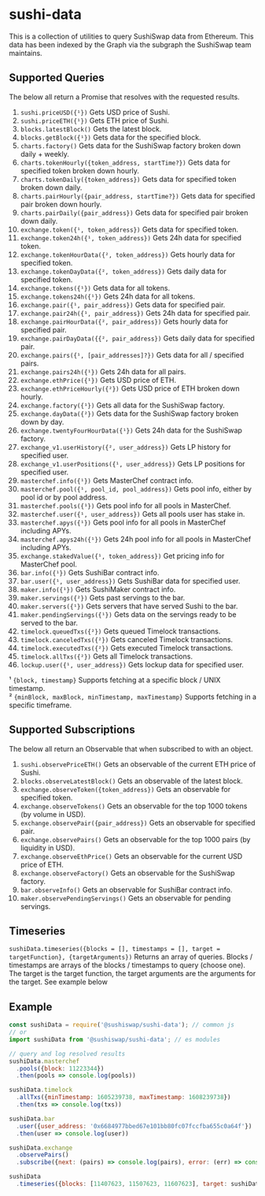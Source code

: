 # sushi-data

This is a collection of utilities to query SushiSwap data from Ethereum. This
data has been indexed by the Graph via the subgraph the SushiSwap team maintains.

## Supported Queries

The below all return a Promise that resolves with the requested results.

1. `sushi.priceUSD({¹})` Gets USD price of Sushi.
2. `sushi.priceETH({¹})` Gets ETH price of Sushi.
3. `blocks.latestBlock()` Gets the latest block.
4. `blocks.getBlock({¹})` Gets data for the specified block.
5. `charts.factory()` Gets data for the SushiSwap factory broken down daily + weekly.
6. `charts.tokenHourly({token_address, startTime?})` Gets data for specified token broken down hourly.
7. `charts.tokenDaily({token_address})` Gets data for specified token broken down daily.
8. `charts.pairHourly({pair_address, startTime?})` Gets data for specified pair broken down hourly.
9. `charts.pairDaily({pair_address})` Gets data for specified pair broken down daily.
10. `exchange.token({¹, token_address})` Gets data for specified token.
11. `exchange.token24h({¹, token_address})` Gets 24h data for specified token.
12. `exchange.tokenHourData({², token_address})` Gets hourly data for specified token.
13. `exchange.tokenDayData({², token_address})` Gets daily data for specified token.
14. `exchange.tokens({¹})` Gets data for all tokens.
15. `exchange.tokens24h({¹})` Gets 24h data for all tokens.
16. `exchange.pair({¹, pair_address})` Gets data for specified pair.
17. `exchange.pair24h({¹, pair_address})` Gets 24h data for specified pair.
18. `exchange.pairHourData({², pair_address})` Gets hourly data for specified pair.
19. `exchange.pairDayData({{², pair_address})` Gets daily data for specified pair.
20. `exchange.pairs({¹, [pair_addresses]?})` Gets data for all / specified pairs.
21. `exchange.pairs24h({¹})` Gets 24h data for all pairs.
22. `exchange.ethPrice({¹})` Gets USD price of ETH.
23. `exchange.ethPriceHourly({²})` Gets USD price of ETH broken down hourly.
24. `exchange.factory({¹})` Gets all data for the SushiSwap factory.
25. `exchange.dayData({²})` Gets data for the SushiSwap factory broken down by day.
26. `exchange.twentyFourHourData({¹})` Gets 24h data for the SushiSwap factory.
27. `exchange_v1.userHistory({², user_address})` Gets LP history for specified user.
28. `exchange_v1.userPositions({¹, user_address})` Gets LP positions for specified user.
29. `masterchef.info({¹})` Gets MasterChef contract info.
30. `masterchef.pool({¹, pool_id, pool_address})` Gets pool info, either by pool id or by pool address.
31. `masterchef.pools({¹})` Gets pool info for all pools in MasterChef.
32. `masterchef.user({¹, user_address})` Gets all pools user has stake in.
33. `masterchef.apys({¹})` Gets pool info for all pools in MasterChef including APYs.
34. `masterchef.apys24h({¹})` Gets 24h pool info for all pools in MasterChef including APYs.
35. `exchange.stakedValue({¹, token_address})` Get pricing info for MasterChef pool.
36. `bar.info({¹})` Gets SushiBar contract info.
37. `bar.user({¹, user_address})` Gets SushiBar data for specified user.
38. `maker.info({¹})` Gets SushiMaker contract info.
39. `maker.servings({²})` Gets past servings to the bar.
40. `maker.servers({¹})` Gets servers that have served Sushi to the bar.
41. `maker.pendingServings({¹})` Gets data on the servings ready to be served to the bar.
42. `timelock.queuedTxs({²})` Gets queued Timelock transactions.
43. `timelock.canceledTxs({²})` Gets canceled Timelock transactions.
44. `timelock.executedTxs({²})` Gets executed Timelock transactions.
45. `timelock.allTxs({²})` Gets all Timelock transactions.
46. `lockup.user({¹, user_address})` Gets lockup data for specified user.

¹ `{block, timestamp}` Supports fetching at a specific block / UNIX timestamp.    
² `{minBlock, maxBlock, minTimestamp, maxTimestamp}` Supports fetching in a specific timeframe.

## Supported Subscriptions
The below all return an Observable that when subscribed to with an object.

1. `sushi.observePriceETH()` Gets an observable of the current ETH price of Sushi.
2. `blocks.observeLatestBlock()` Gets an observable of the latest block.
3. `exchange.observeToken({token_address})` Gets an observable for specified token.
4. `exchange.observeTokens()` Gets an observable for the top 1000 tokens (by volume in USD).
5. `exchange.observePair({pair_address})` Gets an observable for specified pair.
6. `exchange.observePairs()` Gets an observable for the top 1000 pairs (by liquidity in USD).
7. `exchange.observeEthPrice()` Gets an observable for the current USD price of ETH.
8. `exchange.observeFactory()` Gets an observable for the SushiSwap factory.
9. `bar.observeInfo()` Gets an observable for SushiBar contract info.
10. `maker.observePendingServings()` Gets an observable for pending servings.

## Timeseries

`sushiData.timeseries({blocks = [], timestamps = [], target = targetFunction}, {targetArguments})` Returns an array of queries. Blocks / timestamps are arrays of the blocks / timestamps to query (choose one). The target is the target function, the target arguments are the arguments for the target. See example below

## Example

```javascript
const sushiData = require('@sushiswap/sushi-data'); // common js
// or
import sushiData from '@sushiswap/sushi-data'; // es modules

// query and log resolved results
sushiData.masterchef
  .pools({block: 11223344})
  .then(pools => console.log(pools))

sushiData.timelock
  .allTxs({minTimestamp: 1605239738, maxTimestamp: 1608239738})
  .then(txs => console.log(txs))

sushiData.bar
  .user({user_address: '0x6684977bbed67e101bb80fc07fccfba655c0a64f'})
  .then(user => console.log(user))

sushiData.exchange
  .observePairs()
  .subscribe({next: (pairs) => console.log(pairs), error: (err) => console.log(err)})

sushiData
  .timeseries({blocks: [11407623, 11507623, 11607623], target: sushiData.exchange.pair}, {pair_address: "0x795065dCc9f64b5614C407a6EFDC400DA6221FB0"})
```
